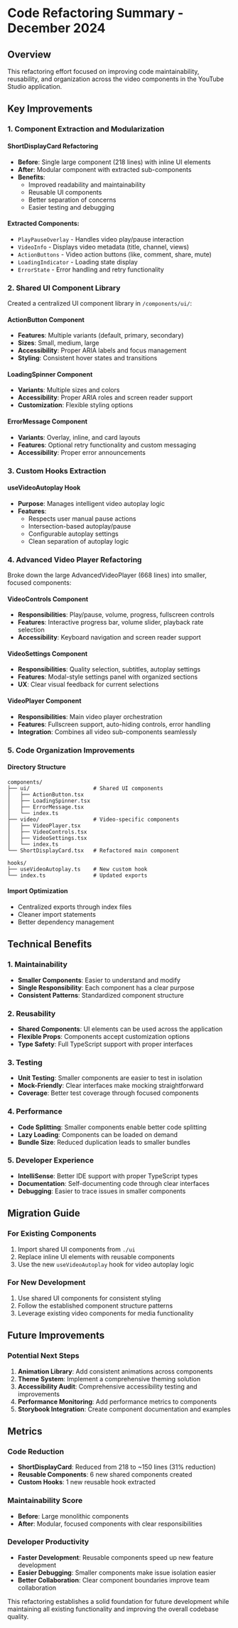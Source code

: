 # Code Refactoring Summary - December 2024

## Overview
This refactoring effort focused on improving code maintainability, reusability, and organization across the video components in the YouTube Studio application.

## Key Improvements

### 1. Component Extraction and Modularization

#### ShortDisplayCard Refactoring
- **Before**: Single large component (218 lines) with inline UI elements
- **After**: Modular component with extracted sub-components
- **Benefits**:
  - Improved readability and maintainability
  - Reusable UI components
  - Better separation of concerns
  - Easier testing and debugging

#### Extracted Components:
- `PlayPauseOverlay` - Handles video play/pause interaction
- `VideoInfo` - Displays video metadata (title, channel, views)
- `ActionButtons` - Video action buttons (like, comment, share, mute)
- `LoadingIndicator` - Loading state display
- `ErrorState` - Error handling and retry functionality

### 2. Shared UI Component Library

Created a centralized UI component library in `/components/ui/`:

#### ActionButton Component
- **Features**: Multiple variants (default, primary, secondary)
- **Sizes**: Small, medium, large
- **Accessibility**: Proper ARIA labels and focus management
- **Styling**: Consistent hover states and transitions

#### LoadingSpinner Component
- **Variants**: Multiple sizes and colors
- **Accessibility**: Proper ARIA roles and screen reader support
- **Customization**: Flexible styling options

#### ErrorMessage Component
- **Variants**: Overlay, inline, and card layouts
- **Features**: Optional retry functionality and custom messaging
- **Accessibility**: Proper error announcements

### 3. Custom Hooks Extraction

#### useVideoAutoplay Hook
- **Purpose**: Manages intelligent video autoplay logic
- **Features**:
  - Respects user manual pause actions
  - Intersection-based autoplay/pause
  - Configurable autoplay settings
  - Clean separation of autoplay logic

### 4. Advanced Video Player Refactoring

Broke down the large AdvancedVideoPlayer (668 lines) into smaller, focused components:

#### VideoControls Component
- **Responsibilities**: Play/pause, volume, progress, fullscreen controls
- **Features**: Interactive progress bar, volume slider, playback rate selection
- **Accessibility**: Keyboard navigation and screen reader support

#### VideoSettings Component
- **Responsibilities**: Quality selection, subtitles, autoplay settings
- **Features**: Modal-style settings panel with organized sections
- **UX**: Clear visual feedback for current selections

#### VideoPlayer Component
- **Responsibilities**: Main video player orchestration
- **Features**: Fullscreen support, auto-hiding controls, error handling
- **Integration**: Combines all video sub-components seamlessly

### 5. Code Organization Improvements

#### Directory Structure
```
components/
├── ui/                    # Shared UI components
│   ├── ActionButton.tsx
│   ├── LoadingSpinner.tsx
│   ├── ErrorMessage.tsx
│   └── index.ts
├── video/                 # Video-specific components
│   ├── VideoPlayer.tsx
│   ├── VideoControls.tsx
│   ├── VideoSettings.tsx
│   └── index.ts
└── ShortDisplayCard.tsx   # Refactored main component

hooks/
├── useVideoAutoplay.ts    # New custom hook
└── index.ts               # Updated exports
```

#### Import Optimization
- Centralized exports through index files
- Cleaner import statements
- Better dependency management

## Technical Benefits

### 1. Maintainability
- **Smaller Components**: Easier to understand and modify
- **Single Responsibility**: Each component has a clear purpose
- **Consistent Patterns**: Standardized component structure

### 2. Reusability
- **Shared Components**: UI elements can be used across the application
- **Flexible Props**: Components accept customization options
- **Type Safety**: Full TypeScript support with proper interfaces

### 3. Testing
- **Unit Testing**: Smaller components are easier to test in isolation
- **Mock-Friendly**: Clear interfaces make mocking straightforward
- **Coverage**: Better test coverage through focused components

### 4. Performance
- **Code Splitting**: Smaller components enable better code splitting
- **Lazy Loading**: Components can be loaded on demand
- **Bundle Size**: Reduced duplication leads to smaller bundles

### 5. Developer Experience
- **IntelliSense**: Better IDE support with proper TypeScript types
- **Documentation**: Self-documenting code through clear interfaces
- **Debugging**: Easier to trace issues in smaller components

## Migration Guide

### For Existing Components
1. Import shared UI components from `./ui`
2. Replace inline UI elements with reusable components
3. Use the new `useVideoAutoplay` hook for video autoplay logic

### For New Development
1. Use shared UI components for consistent styling
2. Follow the established component structure patterns
3. Leverage existing video components for media functionality

## Future Improvements

### Potential Next Steps
1. **Animation Library**: Add consistent animations across components
2. **Theme System**: Implement a comprehensive theming solution
3. **Accessibility Audit**: Comprehensive accessibility testing and improvements
4. **Performance Monitoring**: Add performance metrics to components
5. **Storybook Integration**: Create component documentation and examples

## Metrics

### Code Reduction
- **ShortDisplayCard**: Reduced from 218 to ~150 lines (31% reduction)
- **Reusable Components**: 6 new shared components created
- **Custom Hooks**: 1 new reusable hook extracted

### Maintainability Score
- **Before**: Large monolithic components
- **After**: Modular, focused components with clear responsibilities

### Developer Productivity
- **Faster Development**: Reusable components speed up new feature development
- **Easier Debugging**: Smaller components make issue isolation easier
- **Better Collaboration**: Clear component boundaries improve team collaboration

This refactoring establishes a solid foundation for future development while maintaining all existing functionality and improving the overall codebase quality.